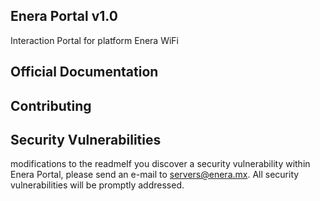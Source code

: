 ## Enera Portal v1.0

Interaction Portal for platform Enera WiFi

## Official Documentation



## Contributing



## Security Vulnerabilities

modifications to the readmeIf you discover a security vulnerability within Enera Portal, please send an e-mail to servers@enera.mx. All security vulnerabilities will be promptly addressed.
